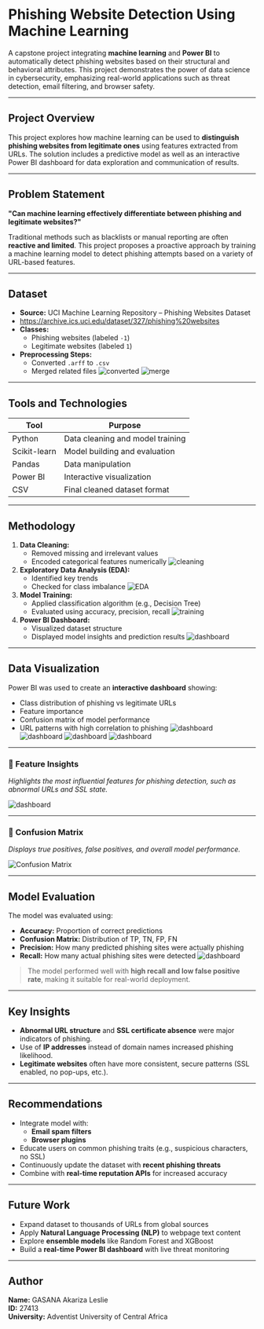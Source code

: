 #  Phishing Website Detection Using Machine Learning

A capstone project integrating **machine learning** and **Power BI** to automatically detect phishing websites based on their structural and behavioral attributes. This project demonstrates the power of data science in cybersecurity, emphasizing real-world applications such as threat detection, email filtering, and browser safety.

---


##  Project Overview

This project explores how machine learning can be used to **distinguish phishing websites from legitimate ones** using features extracted from URLs. The solution includes a predictive model as well as an interactive Power BI dashboard for data exploration and communication of results.

---

##  Problem Statement

 **"Can machine learning effectively differentiate between phishing and legitimate websites?"**

Traditional methods such as blacklists or manual reporting are often **reactive and limited**. This project proposes a proactive approach by training a machine learning model to detect phishing attempts based on a variety of URL-based features.

---

##  Dataset

- **Source:** UCI Machine Learning Repository – Phishing Websites Dataset
- https://archive.ics.uci.edu/dataset/327/phishing%20websites
- **Classes:** 
  - Phishing websites (labeled `-1`)
  - Legitimate websites (labeled `1`)
- **Preprocessing Steps:**
  - Converted `.arff` to `.csv`
  - Merged related files 
    ![converted](Images/conversion.png)      ![merge](Images/merge.png) 
---

##  Tools and Technologies

| Tool         | Purpose                         |
|--------------|----------------------------------|
| Python       | Data cleaning and model training |
| Scikit-learn | Model building and evaluation    |
| Pandas       | Data manipulation                |
| Power BI     | Interactive visualization        |
| CSV          | Final cleaned dataset format     |

---

##  Methodology
 
1. **Data Cleaning:**
   - Removed missing and irrelevant values
   - Encoded categorical features numerically
   ![cleaning](Images/cleaning.png) 
2. **Exploratory Data Analysis (EDA):**
   - Identified key trends
   - Checked for class imbalance
    ![EDA](Images/eda.png) 
3. **Model Training:**     
   - Applied classification algorithm (e.g., Decision Tree)
   - Evaluated using accuracy, precision, recall
     ![training](Images/training.png) 
4. **Power BI Dashboard:**
   - Visualized dataset structure
   - Displayed model insights and prediction results
     ![dashboard](Images/distribution.png) 
---

##  Data Visualization

Power BI was used to create an **interactive dashboard** showing:

- Class distribution of phishing vs legitimate URLs
- Feature importance
- Confusion matrix of model performance
- URL patterns with high correlation to phishing
 ![dashboard](Images/distribution.png)  ![dashboard](Images/perfomance.png)  ![dashboard](Images/urlfeatures.png)  ![dashboard](Images/interactive.png) 
---


### 🔹 Feature Insights  
*Highlights the most influential features for phishing detection, such as abnormal URLs and SSL state.*

![dashboard](Images/urlfeatures.png)

---

### 🔹 Confusion Matrix  
*Displays true positives, false positives, and overall model performance.*

![Confusion Matrix](Images/perfomance.png)

---

##  Model Evaluation

The model was evaluated using:

- **Accuracy:** Proportion of correct predictions
- **Confusion Matrix:** Distribution of TP, TN, FP, FN
- **Precision:** How many predicted phishing sites were actually phishing
- **Recall:** How many actual phishing sites were detected
  ![dashboard](Images/confusionmatrix.png)

>  The model performed well with **high recall and low false positive rate**, making it suitable for real-world deployment.

---

##  Key Insights

- **Abnormal URL structure** and **SSL certificate absence** were major indicators of phishing.
- Use of **IP addresses** instead of domain names increased phishing likelihood.
- **Legitimate websites** often have more consistent, secure patterns (SSL enabled, no pop-ups, etc.).

---

##  Recommendations

- Integrate model with:
  - **Email spam filters**
  - **Browser plugins**
- Educate users on common phishing traits (e.g., suspicious characters, no SSL)
- Continuously update the dataset with **recent phishing threats**
- Combine with **real-time reputation APIs** for increased accuracy

---

##  Future Work

- Expand dataset to thousands of URLs from global sources
- Apply **Natural Language Processing (NLP)** to webpage text content
- Explore **ensemble models** like Random Forest and XGBoost
- Build a **real-time Power BI dashboard** with live threat monitoring

---

##  Author

**Name:** GASANA Akariza Leslie  
**ID:** 27413  
**University:** Adventist University of Central Africa 

